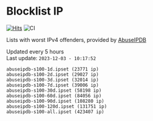 # Blocklist IP

[![Hits](https://hits.seeyoufarm.com/api/count/incr/badge.svg?url=https%3A%2F%2Fgithub.com%2Fborestad%2Fblocklist-ip%2F&count_bg=%2379C83D&title_bg=%23555555&icon=&icon_color=%23E7E7E7&title=hits&edge_flat=false)](https://hits.seeyoufarm.com)  ![CI](https://img.shields.io/github/workflow/status/borestad/blocklist-ip/CI?style=flat-square)

Lists with worst IPv4 offenders, provided by [AbuseIPDB](https://www.abuseipdb.com/)

<!-- FOOTER-PLACEHOLDER -->
Updated every 5 hours<br>
Last update: `2023-12-03 - 10:17:52`
```
abuseipdb-s100-1d.ipset (23771 ip)
abuseipdb-s100-2d.ipset (29027 ip)
abuseipdb-s100-3d.ipset (32014 ip)
abuseipdb-s100-7d.ipset (39006 ip)
abuseipdb-s100-30d.ipset (58198 ip)
abuseipdb-s100-60d.ipset (84056 ip)
abuseipdb-s100-90d.ipset (108280 ip)
abuseipdb-s100-120d.ipset (131751 ip)
abuseipdb-s100-all.ipset (423407 ip)
```
